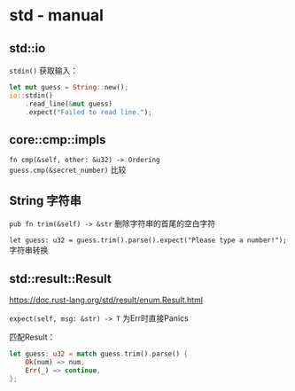 # std - manual

## std::io

`stdin()` 获取输入：

```rust
let mut guess = String::new();
io::stdin()
    .read_line(&mut guess)
    .expect("Failed to read line.");
```

## core::cmp::impls

`fn cmp(&self, other: &u32) -> Ordering`  
`guess.cmp(&secret_number)` 比较

## String 字符串

`pub fn trim(&self) -> &str` 删除字符串的首尾的空白字符

`let guess: u32 = guess.trim().parse().expect("Please type a number!");` 字符串转换

## std::result::Result

<https://doc.rust-lang.org/std/result/enum.Result.html>

`expect(self, msg: &str) -> T` 为Err时直接Panics  

匹配Result：

```rust
let guess: u32 = match guess.trim().parse() {
    Ok(num) => num,
    Err(_) => continue,
};
```